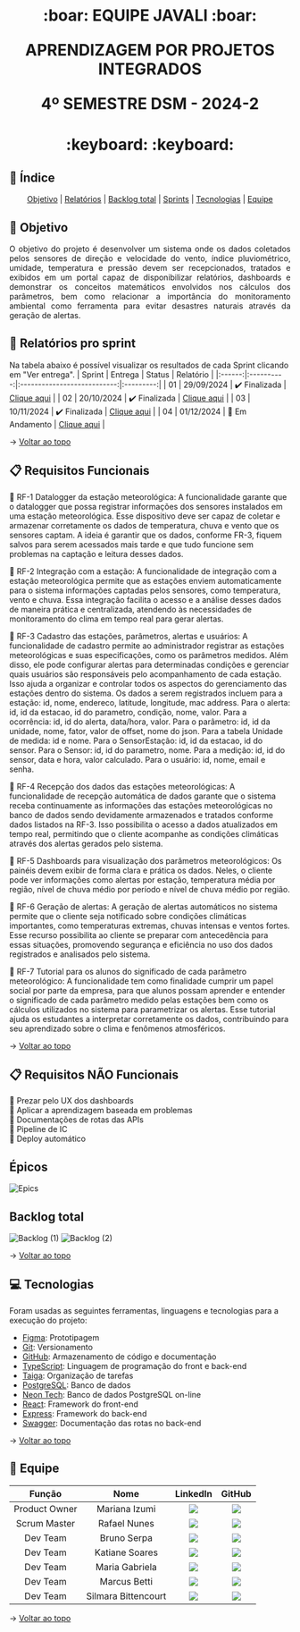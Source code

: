 <span id="topo">
<h1 align='center'>
:boar: EQUIPE JAVALI :boar:

APRENDIZAGEM POR PROJETOS INTEGRADOS

4º SEMESTRE DSM - 2024-2
</h1>

<h1 align='center'> :keyboard:  :keyboard: </h1>

## :mag_right: Índice
<p align='center'>
    <a href="#objetivo">Objetivo</a> | 
    <a href="#relatorios">Relatórios</a> |
    <a href="#backlog">Backlog total</a> |
    <a href="#sprints">Sprints</a> |
    <a href="#tecnologias">Tecnologias</a> |
    <a href="#equipe">Equipe</a> 
</p>

<span id='objetivo'>

## :dart: Objetivo
<p align='justify'>
    O objetivo do projeto é desenvolver um sistema onde os dados coletados pelos sensores de direção e velocidade do vento, índice pluviométrico, umidade, temperatura e pressão devem ser recepcionados, tratados e exibidos em um portal capaz de disponibilizar relatórios, dashboards e demonstrar os conceitos matemáticos envolvidos nos cálculos dos parâmetros, bem como relacionar a importância do monitoramento ambiental como ferramenta para evitar desastres naturais através da geração de alertas.
</p>

<span id='relatorios'>

## :pushpin: Relatórios pro sprint
Na tabela abaixo é possível visualizar os resultados de cada Sprint clicando em "Ver entrega". 
| Sprint |  Entrega   |            Status           | Relatório |
|:------:|:----------:|:---------------------------:|:---------:|
| 01     | 29/09/2024 | ✔️ Finalizada | [Clique aqui](https://github.com/equipe-javali/API_4/tree/sprint1) |
| 02     | 20/10/2024 | ✔️ Finalizada | [Clique aqui](https://github.com/equipe-javali/API_4/tree/sprint2) |
| 03     | 10/11/2024 | ✔️ Finalizada | [Clique aqui](https://github.com/equipe-javali/API_4/tree/sprint3) |
| 04     | 01/12/2024 | :construction: Em Andamento | [Clique aqui](https://github.com/equipe-javali/API_4/tree/sprint4) |

→ [Voltar ao topo](#topo)

<span id='backlog'>

## :clipboard: Requisitos Funcionais
📌 RF-1 Datalogger da estação meteorológica: A funcionalidade garante que o datalogger que possa registrar informações dos sensores instalados em uma estação meteorológica. Esse dispositivo deve ser capaz de coletar e armazenar corretamente os dados de temperatura, chuva e vento que os sensores captam. A ideia é garantir que os dados, conforme FR-3, fiquem salvos para serem acessados mais tarde e que tudo funcione sem problemas na captação e leitura desses dados.

📌 RF-2 Integração com a estação: A funcionalidade de integração com a estação meteorológica permite que as estações enviem automaticamente para o sistema informações captadas pelos sensores, como temperatura, vento e chuva. Essa integração facilita o acesso e a análise desses dados de maneira prática e centralizada, atendendo às necessidades de monitoramento do clima em tempo real para gerar alertas.

📌 RF-3 Cadastro das estações, parâmetros, alertas e usuários: A funcionalidade de cadastro permite ao administrador registrar as estações meteorológicas e suas especificações, como os parâmetros medidos. Além disso, ele pode configurar alertas para determinadas condições e gerenciar quais usuários são responsáveis pelo acompanhamento de cada estação. Isso ajuda a organizar e controlar todos os aspectos do gerenciamento das estações dentro do sistema. Os dados a serem registrados incluem para a estação: id, nome, endereco, latitude, longitude, mac address. Para o alerta: id, id da estacao, id do parametro, condição, nome, valor. Para a ocorrência: id, id do alerta, data/hora, valor. Para o parâmetro: id, id da unidade, nome, fator, valor de offset, nome do json. Para a tabela Unidade de medida: id e nome. Para o SensorEstação: id, id da estacao, id do sensor. Para o Sensor: id, id do parametro, nome. Para a medição: id, id do sensor, data e hora, valor calculado. Para o usuário: id, nome, email e senha.

📌 RF-4 Recepção dos dados das estações meteorológicas: A funcionalidade de recepção automática de dados garante que o sistema receba continuamente as informações das estações meteorológicas no banco de dados sendo devidamente armazenados e tratados conforme dados listados na RF-3. Isso possibilita o acesso a dados atualizados em tempo real, permitindo que o cliente acompanhe as condições climáticas através dos alertas gerados pelo sistema.

📌 RF-5 Dashboards para visualização dos parâmetros meteorológicos: Os painéis devem exibir de forma clara e prática os dados. Neles, o cliente pode ver informações como alertas por estação, temperatura média por região, nível de chuva médio por período e nível de chuva médio por região.

📌 RF-6 Geração de alertas: A geração de alertas automáticos no sistema permite que o cliente seja notificado sobre condições climáticas importantes, como temperaturas extremas, chuvas intensas e ventos fortes. Esse recurso possibilita ao cliente se preparar com antecedência para essas situações, promovendo segurança e eficiência no uso dos dados registrados e analisados pelo sistema.

📌 RF-7 Tutorial para os alunos do significado de cada parâmetro meteorológico: A funcionalidade tem como finalidade cumprir um papel social por parte da empresa, para que alunos possam aprender e entender o significado de cada parâmetro medido pelas estações bem como os cálculos utilizados no sistema para parametrizar os alertas. Esse tutorial ajuda os estudantes a interpretar corretamente os dados, contribuindo para seu aprendizado sobre o clima e fenômenos atmosféricos.

→ [Voltar ao topo](#topo)

## :clipboard: Requisitos NÃO Funcionais
:pushpin: Prezar pelo UX dos dashboards     
:pushpin: Aplicar a aprendizagem baseada em problemas  
:pushpin: Documentações de rotas das APIs   
:pushpin: Pipeline de IC    
:pushpin: Deploy automático     

##  Épicos

![Epics](https://github.com/user-attachments/assets/782d2656-6c56-4e8f-ba07-746c86d5b3f1)


## Backlog total

![Backlog (1)](https://github.com/user-attachments/assets/d7674e42-b66d-4d9f-a300-f99b4cc3d77d)
![Backlog (2)](https://github.com/user-attachments/assets/2a496729-353a-47b0-bb0d-6b657bc273c7)

→ [Voltar ao topo](#topo)



<span id='tecnologias'>

## 💻 Tecnologias
Foram usadas as seguintes ferramentas, linguagens e tecnologias para a execução do projeto:
- [Figma](https://www.figma.com): Prototipagem
- [Git](https://git-scm.com): Versionamento
- [GitHub](https://github.com/): Armazenamento de código e documentação
- [TypeScript](https://www.w3schools.com/js/default.asp): Linguagem de programação do front e back-end
- [Taiga](https://tree.taiga.io): Organização de tarefas
- [PostgreSQL](https://www.postgresql.org/): Banco de dados
- [Neon Tech](https://neon.tech): Banco de dados PostgreSQL on-line
- [React](https://pt-br.reactjs.org/): Framework do front-end
- [Express](https://expressjs.com): Framework do back-end
- [Swagger](https://swagger.io): Documentação das rotas no back-end

→ [Voltar ao topo](#topo)
<span id="equipe">

## :busts_in_silhouette: Equipe
|     Função    |         Nome        |                                                                                                    LinkedIn                                                                                                                             |                                                                                    GitHub                                                                                    |
| :-----------: | :-----------------: | :-------------------------------------------------------------------------------------------------------------------------------------------------------------------------------------------------------------------------------------: | :--------------------------------------------------------------------------------------------------------------------------------------------------------------------------: |
| Product Owner | Mariana Izumi       | <a href="https://www.linkedin.com/in/mariana-izumi-developer" target="_blank"> <img src="https://img.shields.io/badge/-LinkedIn-%230077B5?style=for-the-badge&logo=linkedin&logoColor=white" target="_blank">                           | <a href="https://github.com/MariMiks/" target="_blank"><img src="https://img.shields.io/badge/GitHub-100000?style=for-the-badge&logo=github&logoColor=white"></a>            |
| Scrum Master  | Rafael Nunes        | <a href="https://www.linkedin.com/in/rafael-nunes-silva" target="_blank"> <img src="https://img.shields.io/badge/-LinkedIn-%230077B5?style=for-the-badge&logo=linkedin&logoColor=white" target="_blank">                                | <a href="https://github.com/Rafael-Nunes-Silva" target="_blank"><img src="https://img.shields.io/badge/GitHub-100000?style=for-the-badge&logo=github&logoColor=white"></a>   |
| Dev Team      | Bruno Serpa         | <a href="https://www.linkedin.com/in/brunoserpa" target="_blank"> <img src="https://img.shields.io/badge/-LinkedIn-%230077B5?style=for-the-badge&logo=linkedin&logoColor=white" target="_blank">                                        | <a href="https://github.com/BrunoSerpa" target="_blank"><img src="https://img.shields.io/badge/GitHub-100000?style=for-the-badge&logo=github&logoColor=white"></a>           |
| Dev Team      | Katiane Soares      | <a href="https://www.linkedin.com/in/katiane-soares-4b8193245/" target="_blank"> <img src="https://img.shields.io/badge/-LinkedIn-%230077B5?style=for-the-badge&logo=linkedin&logoColor=white" target="_blank">                         | <a href="https://github.com/Katianefatec" target="_blank"><img src="https://img.shields.io/badge/GitHub-100000?style=for-the-badge&logo=github&logoColor=white"></a>         |
| Dev Team      | Maria Gabriela      | <a href="https://www.linkedin.com/in/gabrieia-mello-3819a9270/" target="_blank"> <img src="https://img.shields.io/badge/-LinkedIn-%230077B5?style=for-the-badge&logo=linkedin&logoColor=white" target="_blank">                         | <a href="https://github.com/MariaGabrielaMello" target="_blank"><img src="https://img.shields.io/badge/GitHub-100000?style=for-the-badge&logo=github&logoColor=white"></a>   |
| Dev Team      | Marcus Betti        | <a href="https://www.linkedin.com/in/marcus-betti-715b6614a/" target="_blank"> <img src="https://img.shields.io/badge/-LinkedIn-%230077B5?style=for-the-badge&logo=linkedin&logoColor=white" target="_blank">                           | <a href="https://github.com/marcusvbe"><img src="https://img.shields.io/badge/GitHub-100000?style=for-the-badge&logo=github&logoColor=white"></a>                            |
| Dev Team      | Silmara Bittencourt | <a href="https://www.linkedin.com/in/silmara-in%C3%AAs-bittencourt-da-costa-243478214/" target="_blank"> <img src="https://img.shields.io/badge/-LinkedIn-%230077B5?style=for-the-badge&logo=linkedin&logoColor=white" target="_blank"> | <a href="https://github.com/SBittencourt"><img src="https://img.shields.io/badge/GitHub-100000?style=for-the-badge&logo=github&logoColor=white"></a>                         |

→ [Voltar ao topo](#topo)
